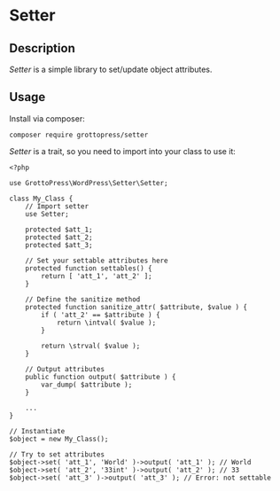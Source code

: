 # Setter

## Description

*Setter* is a simple library to set/update object attributes.

## Usage

Install via composer:

`composer require grottopress/setter`

*Setter* is a trait, so you need to import into your class to use it:

    <?php

    use GrottoPress\WordPress\Setter\Setter;

    class My_Class {
        // Import setter
        use Setter;

        protected $att_1;
        protected $att_2;
        protected $att_3;

        // Set your settable attributes here
        protected function settables() {
            return [ 'att_1', 'att_2' ];
        }

        // Define the sanitize method
        protected function sanitize_attr( $attribute, $value ) {
            if ( 'att_2' == $attribute ) {
                return \intval( $value );
            }

            return \strval( $value );
        }

        // Output attributes
        public function output( $attribute ) {
            var_dump( $attribute );
        }

        ...
    }

    // Instantiate
    $object = new My_Class();

    // Try to set attributes
    $object->set( 'att_1', 'World' )->output( 'att_1' ); // World
    $object->set( 'att_2', '33int' )->output( 'att_2' ); // 33
    $object->set( 'att_3' )->output( 'att_3' ); // Error: not settable
